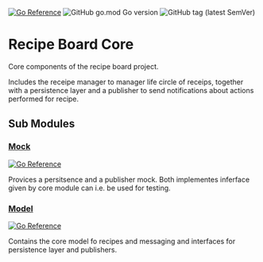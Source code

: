 [![Go Reference](https://pkg.go.dev/badge/github.com/tommzn/recipeboard-core.svg)](https://pkg.go.dev/github.com/tommzn/recipeboard-core)
![GitHub go.mod Go version](https://img.shields.io/github/go-mod/go-version/tommzn/recipeboard-core)
![GitHub tag (latest SemVer)](https://img.shields.io/github/v/tag/tommzn/recipeboard-core)

# Recipe Board Core
Core components of the recipe board project.

Includes the receipe manager to manager life circle of receips, together with a persistence layer
and a publisher to send notifications about actions performed for recipe.

## Sub Modules
### [Mock](https://github.com/tommzn/recipeboard-core/tree/main/mock)
[![Go Reference](https://pkg.go.dev/badge/github.com/tommzn/recipeboard-core.svg)](https://pkg.go.dev/github.com/tommzn/recipeboard-core/mock)

Provices a persitsence and a publisher mock. Both implementes inferface given by core module can 
i.e. be used for testing.

### [Model](https://github.com/tommzn/recipeboard-core/tree/main/model)
[![Go Reference](https://pkg.go.dev/badge/github.com/tommzn/recipeboard-core.svg)](https://pkg.go.dev/github.com/tommzn/recipeboard-core/model)

Contains the core model fo recipes and messaging and interfaces for persistence layer and publishers.
